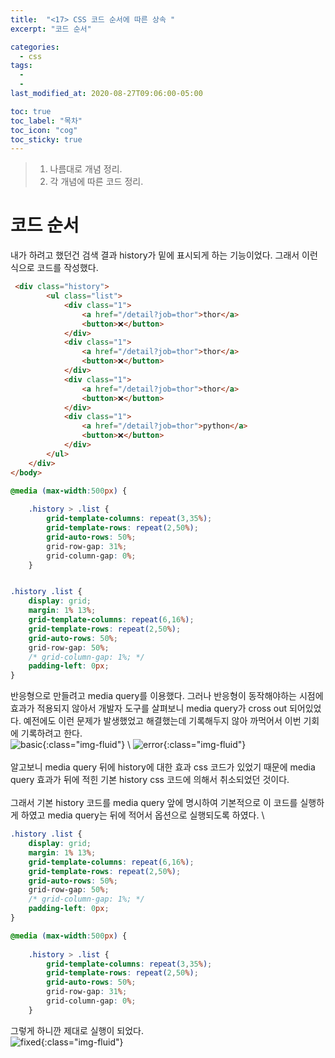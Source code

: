 ```yaml
---
title:  "<17> CSS 코드 순서에 따른 상속 "
excerpt: "코드 순서"

categories:
  - css
tags:
  - 
  - 
last_modified_at: 2020-08-27T09:06:00-05:00

toc: true
toc_label: "목차"
toc_icon: "cog"
toc_sticky: true
---
```


> 1. 나름대로 개념 정리.  
> 2. 각 개념에 따른 코드 정리.  


# 코드 순서

내가 하려고 했던건 검색 결과 history가 밑에 표시되게 하는 기능이었다. 그래서 이런식으로 코드를 작성했다.  


```html
 <div class="history">
        <ul class="list">
            <div class="1">
                <a href="/detail?job=thor">thor</a>
                <button>❌</button>
            </div>
            <div class="1">
                <a href="/detail?job=thor">thor</a>
                <button>❌</button>
            </div>
            <div class="1">
                <a href="/detail?job=thor">thor</a>
                <button>❌</button>
            </div>
            <div class="1">
                <a href="/detail?job=thor">python</a>
                <button>❌</button>
            </div>
        </ul>
    </div>
</body>
```

```css
@media (max-width:500px) {
   
	.history > .list {
		grid-template-columns: repeat(3,35%);
		grid-template-rows: repeat(2,50%);
		grid-auto-rows: 50%;
		grid-row-gap: 31%;
		grid-column-gap: 0%;
	}


.history .list {
    display: grid;
    margin: 1% 13%;
	grid-template-columns: repeat(6,16%);
    grid-template-rows: repeat(2,50%);
	grid-auto-rows: 50%;
	grid-row-gap: 50%;
	/* grid-column-gap: 1%; */
    padding-left: 0px;
}
```


반응형으로 만들려고 media query를 이용했다. 그러나 반응형이 동작해야하는 시점에 효과가 적용되지 않아서 개발자 도구를 살펴보니 media query가 cross out 되어있었다. 예전에도 이런 문제가 발생했었고 해결했는데 기록해두지 않아 까먹어서 이번 기회에 기록하려고 한다. \
![basic](https://yeonghunko.github.io/assets/img/css/basic.png){:class="img-fluid"} \ 
![error](https://yeonghunko.github.io/assets/img/css/error.png){:class="img-fluid"} \
\
알고보니 media query 뒤에 history에 대한 효과 css 코드가 있었기 때문에 media query 효과가 뒤에 적힌 기본 history css 코드에 의해서 취소되었던 것이다.\
\
그래서 기본 history 코드를 media query 앞에 명시하여 기본적으로 이 코드를 실행하게 하였고 media query는 뒤에 적어서 옵션으로 실행되도록 하였다.
\


```css
.history .list {
    display: grid;
    margin: 1% 13%;
	grid-template-columns: repeat(6,16%);
    grid-template-rows: repeat(2,50%);
	grid-auto-rows: 50%;
	grid-row-gap: 50%;
	/* grid-column-gap: 1%; */
    padding-left: 0px;
}

@media (max-width:500px) {
   
	.history > .list {
		grid-template-columns: repeat(3,35%);
		grid-template-rows: repeat(2,50%);
		grid-auto-rows: 50%;
		grid-row-gap: 31%;
		grid-column-gap: 0%;
	}
```
그렇게 하니깐 제대로 실행이 되었다. \
![fixed](https://yeonghunko.github.io/assets/img/css/fixed.png){:class="img-fluid"}






